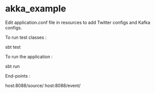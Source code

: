 # akka_example

Edit application.conf file in resources to add Twitter configs and Kafka configs.

To run test classes :

sbt test

To run the application :

sbt run

End-points :

host:8088/source/<source-name>
host:8088/event/<event-name>